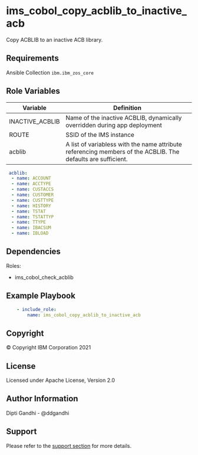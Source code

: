 ims_cobol_copy_acblib_to_inactive_acb
=========

Copy ACBLIB to an inactive ACB library.

Requirements
------------

Ansible Collection `ibm.ibm_zos_core`

Role Variables
--------------

| Variable           | Definition                                                                             |
|--------------------|----------------------------------------------------------------------------------------|
| INACTIVE_ACBLIB    | Name of the inactive ACBLIB, dynamically overridden during app deployment
| ROUTE              | SSID of the IMS instance                                                           |
| acblib             | A list of variabless with the name attribute referencing members of the ACBLIB. The defaults are sufficient.                                                                     |


```yaml
 acblib:
  - name: ACCOUNT
  - name: ACCTYPE
  - name: CUSTACCS
  - name: CUSTOMER
  - name: CUSTTYPE
  - name: HISTORY
  - name: TSTAT
  - name: TSTATTYP
  - name: TTYPE
  - name: IBACSUM
  - name: IBLOAD
  ```

Dependencies
------------

Roles:

* ims_cobol_check_acblib

Example Playbook
----------------

```yaml
    - include_role:
        name: ims_cobol_copy_acblib_to_inactive_acb
```

Copyright
---------

© Copyright IBM Corporation 2021

License
-------

Licensed under Apache License, Version 2.0

Author Information
------------------

Dipti Gandhi - @ddgandhi

Support
-------

Please refer to the [support section](https://github.com/IBM/z_ansible_collections_samples/blob/master/README.md#support) for more details.
